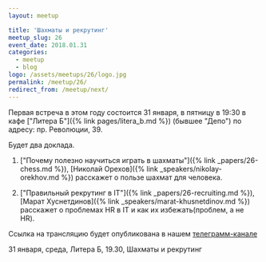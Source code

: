 ```yaml
---
layout: meetup

title: 'Шахматы и рекрутинг'
meetup_slug: 26
event_date: 2018.01.31
categories:
  - meetup
  - blog
logo: /assets/meetups/26/logo.jpg
permalink: /meetup/26/
redirect_from: /meetup/next/
---
```


Первая встреча в этом году состоится 31 января, в пятницу в 19:30 в кафе  ["Литера Б"]({% link pages/litera_b.md %}) (бывшее "Депо") по адресу: пр. Революции, 39.

Будет два доклада.

1. ["Почему полезно научиться играть в шахматы"]({% link _papers/26-chess.md %}), [Николай Орехов]({% link _speakers/nikolay-orekhov.md %}) расскажет о пользе шахмат для человека.

1. ["Правильный рекрутинг в IT"]({% link _papers/26-recruiting.md %}), [Марат Хуснетдинов]({% link _speakers/marat-khusnetdinov.md %}) расскажет о проблемах HR в IT и как их избежать(проблем, а не HR).

Ссылка на трансляцию будет опубликована в нашем [телеграмм-канале](https://t.me/deeprefactoring)

31 января, среда, Литера Б, 19.30, Шахматы и рекрутинг

